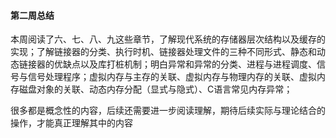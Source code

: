 #### 第二周总结

​		本周阅读了六、七、八、九这些章节，了解现代系统的存储器层次结构以及缓存的实现；了解链接器的分类、执行时机、链接器处理文件的三种不同形式、静态和动态链接器的优缺点以及库打桩机制；明白异常和异常的分类、进程与进程调度、信号与信号处理程序；虚拟内存与主存的关联、虚拟内存与物理内存的关联、虚拟内存磁盘对象的关联、动态内存分配（显式与隐式）、C语言常见内存异常；

​		很多都是概念性的内容，后续还需要进一步阅读理解，期待后续实际与理论结合的操作，才能真正理解其中的内容

